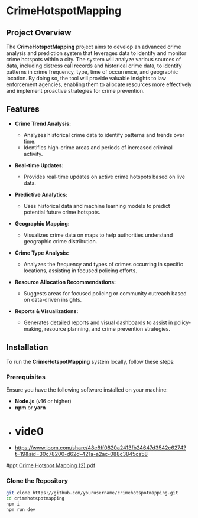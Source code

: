 # CrimeHotspotMapping

## Project Overview

The **CrimeHotspotMapping** project aims to develop an advanced crime analysis and prediction system that leverages data to identify and monitor crime hotspots within a city. The system will analyze various sources of data, including distress call records and historical crime data, to identify patterns in crime frequency, type, time of occurrence, and geographic location. By doing so, the tool will provide valuable insights to law enforcement agencies, enabling them to allocate resources more effectively and implement proactive strategies for crime prevention.

## Features

- **Crime Trend Analysis:** 
  - Analyzes historical crime data to identify patterns and trends over time.
  - Identifies high-crime areas and periods of increased criminal activity.
  
- **Real-time Updates:** 
  - Provides real-time updates on active crime hotspots based on live data.
  
- **Predictive Analytics:** 
  - Uses historical data and machine learning models to predict potential future crime hotspots.
  
- **Geographic Mapping:** 
  - Visualizes crime data on maps to help authorities understand geographic crime distribution.
  
- **Crime Type Analysis:** 
  - Analyzes the frequency and types of crimes occurring in specific locations, assisting in focused policing efforts.
  
- **Resource Allocation Recommendations:** 
  - Suggests areas for focused policing or community outreach based on data-driven insights.
  
- **Reports & Visualizations:** 
  - Generates detailed reports and visual dashboards to assist in policy-making, resource planning, and crime prevention strategies.

## Installation

To run the **CrimeHotspotMapping** system locally, follow these steps:

### Prerequisites

Ensure you have the following software installed on your machine:

- **Node.js** (v16 or higher)
- **npm** or **yarn**
- # vide0
- https://www.loom.com/share/48e8ff0820a2413fb24647d3542c6274?t=19&sid=30c78200-d62d-421a-a2ac-088c3845ca58



#ppt
[Crime Hotspot Mapping (2).pdf](https://github.com/user-attachments/files/19477657/Crime.Hotspot.Mapping.2.pdf)

 
### Clone the Repository

```bash
git clone https://github.com/yourusername/crimehotspotmapping.git
cd crimehotspotmapping
npm i
npm run dev 

